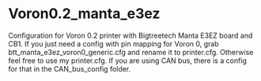 # Voron0.2_manta_e3ez
Configuration for Voron 0.2 printer with Bigtreetech Manta E3EZ board and CB1.
If you just need a config with pin mapping for Voron 0, grab btt_manta_e3ez_voron0_generic.cfg and rename it to printer.cfg. 
Otherwise feel free to use my printer.cfg.
If you are using CAN bus, there is a config for that in the CAN_bus_config folder.
